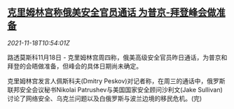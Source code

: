 <!--1637233263000-->
[克里姆林宫称俄美安全官员通话 为普京-拜登峰会做准备](https://cn.reuters.com/article/russia-us-summit-1118-idCNKBS2I30ZC)
------

<div><i>2021-11-18T10:54:01Z</i></div><p>路透莫斯科11月18日 - 克里姆林宫周四称，俄美高级安全官员昨日通话，为普京和拜登的会晤做准备，但峰会的具体日期尚未确定。</p><p>克里姆林宫发言人佩斯科夫(Dmitry Peskov)对记者称，在周三的通话中，俄罗斯联邦安全会议秘书Nikolai Patrushev与美国国家安全顾问沙利文(Jake Sullivan)讨论了网络安全、乌克兰问题以及白俄罗斯与波兰边境的移民危机。(完)</p>
